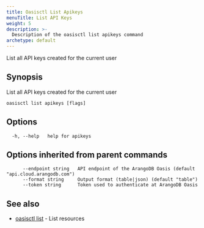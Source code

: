 ```yaml
---
title: Oasisctl List Apikeys
menuTitle: List API Keys
weight: 5
description: >-
  Description of the oasisctl list apikeys command
archetype: default
---
```

List all API keys created for the current user

## Synopsis

List all API keys created for the current user

```
oasisctl list apikeys [flags]
```

## Options

```
  -h, --help   help for apikeys
```

## Options inherited from parent commands

```
      --endpoint string   API endpoint of the ArangoDB Oasis (default "api.cloud.arangodb.com")
      --format string     Output format (table|json) (default "table")
      --token string      Token used to authenticate at ArangoDB Oasis
```

## See also

* [oasisctl list](_index.md)	 - List resources

